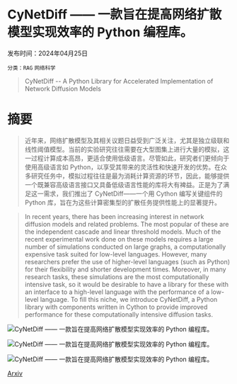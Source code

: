 # CyNetDiff —— 一款旨在提高网络扩散模型实现效率的 Python 编程库。

发布时间：2024年04月25日

`分类：RAG` `网络科学`

> CyNetDiff -- A Python Library for Accelerated Implementation of Network Diffusion Models

# 摘要

> 近年来，网络扩散模型及其相关议题日益受到广泛关注，尤其是独立级联和线性阈值模型。当前的实验研究往往需要在大型图集上进行大量的模拟，这一过程计算成本高昂，更适合使用低级语言。尽管如此，研究者们更倾向于使用高级语言如 Python，以享受其带来的灵活性和快速开发的优势。在众多研究任务中，模拟过程往往是最为消耗计算资源的环节，因此，能够提供一个既兼容高级语言接口又具备低级语言性能的库将大有裨益。正是为了满足这一需求，我们推出了 CyNetDiff——一个用 Cython 编写关键组件的 Python 库，旨在为这些计算密集型的扩散任务提供性能上的显著提升。

> In recent years, there has been increasing interest in network diffusion models and related problems. The most popular of these are the independent cascade and linear threshold models. Much of the recent experimental work done on these models requires a large number of simulations conducted on large graphs, a computationally expensive task suited for low-level languages. However, many researchers prefer the use of higher-level languages (such as Python) for their flexibility and shorter development times. Moreover, in many research tasks, these simulations are the most computationally intensive task, so it would be desirable to have a library for these with an interface to a high-level language with the performance of a low-level language. To fill this niche, we introduce CyNetDiff, a Python library with components written in Cython to provide improved performance for these computationally intensive diffusion tasks.

![CyNetDiff —— 一款旨在提高网络扩散模型实现效率的 Python 编程库。](../../..//opt/data/Projects/HuggingArxiv/paper_images/2404.17059/simple_benchmark_screenshot.jpg)

![CyNetDiff —— 一款旨在提高网络扩散模型实现效率的 Python 编程库。](../../..//opt/data/Projects/HuggingArxiv/paper_images/2404.17059/simple_benchmark_screenshot_real.jpg)

![CyNetDiff —— 一款旨在提高网络扩散模型实现效率的 Python 编程库。](../../..//opt/data/Projects/HuggingArxiv/paper_images/2404.17059/x1.png)

[Arxiv](https://arxiv.org/abs/2404.17059)
